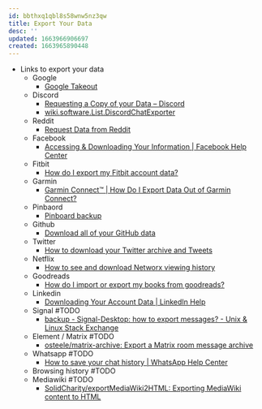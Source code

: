 ```yaml
---
id: bbthxq1qbl8s58wnw5nz3qw
title: Export Your Data
desc: ''
updated: 1663966906697
created: 1663965890448
---
```


* Links to export your data
  * Google
    * [Google Takeout](https://takeout.google.com/)
  * Discord
    * [Requesting a Copy of your Data – Discord](https://support.discord.com/hc/en-us/articles/360004027692-Requesting-a-Copy-of-your-Data)
    * [wiki.software.List.DiscordChatExporter](../../../Software/List/DiscordChatExporter.md)
  * Reddit
    * [Request Data from Reddit](https://www.reddit.com/settings/data-request)
  * Facebook
    * [Accessing & Downloading Your Information | Facebook Help Center](https://www.facebook.com/help/1701730696756992?helpref=hc_global_nav)
  * Fitbit
    * [How do I export my Fitbit account data?](https://help.fitbit.com/articles/en_US/Help_article/1133.htm)
  * Garmin
    * [Garmin Connect™ | How Do I Export Data Out of Garmin Connect?](https://support.garmin.com/en-US/?faq=W1TvTPW8JZ6LfJSfK512Q8&productID=73207&tab=topics)
  * Pinbaord
    * [Pinboard backup](https://pinboard.in/settings/backup)
  * Github
    * [Download all of your GitHub data](https://github.blog/2018-12-19-download-your-data/)
  * Twitter
    * [How to download your Twitter archive and Tweets](https://help.twitter.com/en/managing-your-account/how-to-download-your-twitter-archive)
  * Netflix
    * [How to see and download Networx viewing history](https://help.netflix.com/en/node/101917)
  * Goodreads
    * [How do I import or export my books from goodreads?](https://help.goodreads.com/s/article/How-do-I-import-or-export-my-books-1553870934590)
  * Linkedin
    * [Downloading Your Account Data | LinkedIn Help](https://www.linkedin.com/help/linkedin/answer/50191/downloading-your-account-data?lang=en)
  * Signal #TODO
    * [backup - Signal-Desktop: how to export messages? - Unix & Linux Stack Exchange](https://unix.stackexchange.com/questions/505008/signal-desktop-how-to-export-messages)
  * Element / Matrix #TODO
    * [osteele/matrix-archive: Export a Matrix room message archive](https://github.com/osteele/matrix-archive)
  * Whatsapp #TODO
    * [How to save your chat history | WhatsApp Help Center](https://faq.whatsapp.com/196737011380816/?locale=en_US)
  * Browsing history #TODO
  * Mediawiki #TODO
    * [SolidCharity/exportMediaWiki2HTML: Exporting MediaWiki content to HTML](https://github.com/SolidCharity/exportMediaWiki2HTML)